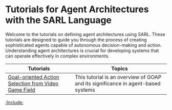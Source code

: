 # Tutorials for Agent Architectures with the SARL Language

Welcome to the tutorials on defining agent architectures using SARL. These tutorials are designed to guide you through the process of creating sophisticated agents capable of autonomous decision-making and action. Understanding agent architectures is crucial for developing systems that can operate effectively in complex environments.

| Tutorials | Topics |
|----------|-------|
| [Goal-oriented Action Selection from Video Game Field](./GameTGob.md) | This tutorial is an overview of GOAP and its significance in agent-based systems |

[:Include:](../../includes/legal.inc)

